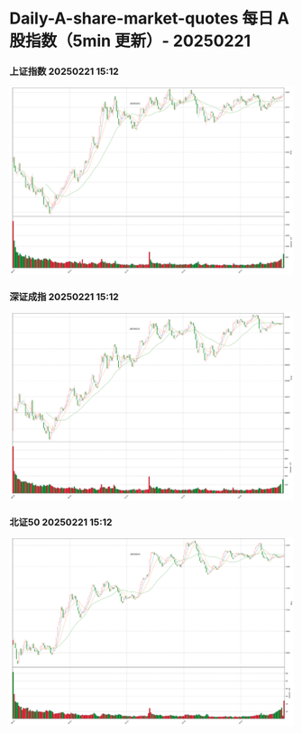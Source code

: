 
# Daily-A-share-market-quotes 每日 A 股指数（5min 更新）- 20250221

### 上证指数 20250221 15:12
![](./fig/2025/2/20250221-sh000001.png)

### 深证成指 20250221 15:12
![](./fig/2025/2/20250221-sz399001.png)

### 北证50 20250221 15:12
![](./fig/2025/2/20250221-bj899050.png)
